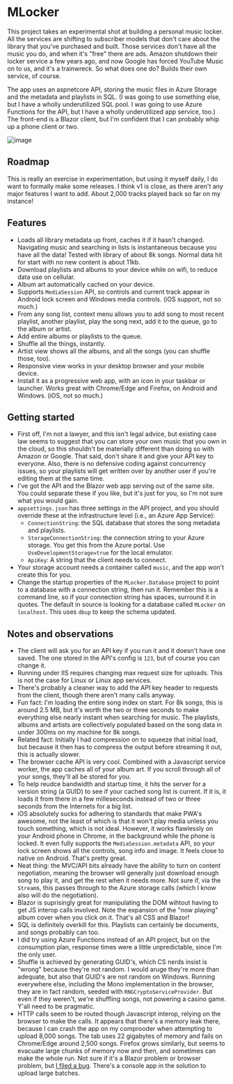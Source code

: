 # MLocker
This project takes an experimental shot at building a personal music locker. All the services are shifting to subscriber models that don't care about the library that you've purchased and built. Those services don't have all the music you do, and when it's "free" there are ads. Amazon shutdown their locker service a few years ago, and now Google has forced YouTube Music on to us, and it's a trainwreck. So what does one do? Builds their own service, of course.  

The app uses an aspnetcore API, storing the music files in Azure Storage and the metadata and playlists in SQL. (I was going to use something else, but I have a wholly underutilized SQL pool. I was going to use Azure Functions for the API, but I have a wholly underutilized app service, too.) The front-end is a Blazor client, but I'm confident that I can probably whip up a phone client or two.

![image](https://user-images.githubusercontent.com/2114255/98284863-bdbc5780-1f6f-11eb-9aa0-7c563d78b1f0.png)

## Roadmap
This is really an exercise in experimentation, but using it myself daily, I do want to formally make some releases. I think v1 is close, as there aren't any major features I want to add. About 2,000 tracks played back so far on my instance!

## Features
* Loads all library metadata up front, caches it if it hasn't changed. Navigating music and searching in lists is instantaneous because you have all the data! Tested with library of about 8k songs. Normal data hit for start with no new content is about 11kb.
* Download playlists and albums to your device while on wifi, to reduce data use on cellular.
* Album art automatically cached on your device.
* Supports `MediaSession` API, so controls and current track appear in Android lock screen and Windows media controls. (iOS support, not so much.)
* From any song list, context menu allows you to add song to most recent playlist, another playlist, play the song next, add it to the queue, go to the album or artist.
* Add entire albums or playlists to the queue.
* Shuffle all the things, instantly.
* Artist view shows all the albums, and all the songs (you can shuffle those, too).
* Responsive view works in your desktop browser and your mobile device.
* Install it as a progressive web app, with an icon in your taskbar or launcher. Works great with Chrome/Edge and Firefox, on Android and Windows. (iOS, not so much.)

## Getting started
* First off, I'm not a lawyer, and this isn't legal advice, but existing case law seems to suggest that you can store your own music that you own in the cloud, so this shouldn't be materially different than doing so with Amazon or Google. That said, don't share it and give your API key to everyone. Also, there is no defensive coding against concurrency issues, so your playlists will get written over by another user if you're editing them at the same time.
* I've got the API and the Blazor web app serving out of the same site. You could separate these if you like, but it's just for you, so I'm not sure what you would gain.
* `appsettings.json` has three settings in the API project, and you should override these at the infrastructure level (i.e., an Azure App Service):
  * `ConnectionString`: the SQL database that stores the song metadata and playlists.
  * `StorageConnectionString`: the connection string to your Azure storage. You get this from the Azure portal. Use `UseDevelopmentStorage=true` for the local emulator.
  * `ApiKey`: A string that the client needs to connect.
* Your storage account needs a container called `music`, and the app won't create this for you.
* Change the startup properties of the `MLocker.Database` project to point to a database with a connection string, then run it. Remember this is a command line, so if your connection string has spaces, surround it in quotes. The default in source is looking for a database called `MLocker` on `localhost`. This uses `dbup` to keep the schema updated.

## Notes and observations
* The client will ask you for an API key if you run it and it doesn't have one saved. The one stored in the API's config is `123`, but of course you can change it.
* Running under IIS requires changing max request size for uploads. This is not the case for Linux or Linux app services.
* There's probably a cleaner way to add the API key header to requests from the client, though there aren't many calls anyway.
* Fun fact: I'm loading the entire song index on start. For 8k songs, this is around 2.5 MB, but it's worth the two or three seconds to make everything else nearly instant when searching for music. The playlists, albums and artists are collectively populated based on the song data in under 300ms on my machine for 8k songs.
* Related fact: Initially I had compression on to squeeze that initial load, but because it then has to compress the output before streaming it out, this is actually slower.
* The browser cache API is very cool. Combined with a Javascript service worker, the app caches all of your album art. If you scroll through all of your songs, they'll all be stored for you.
* To help reudce bandwidth and startup time, it hits the server for a version string (a GUID) to see if your cached song list is current. If it is, it loads it from there in a few milleseconds instead of two or three seconds from the Internets for a big list.
* iOS absolutely sucks for adhering to standards that make PWA's awesome, not the least of which is that it won't play media unless you touch something, which is not ideal. However, it works flawlessly on your Android phone in Chrome, in the background while the phone is locked. It even fully supports the `MediaSession.metadata` API, so your lock screen shows all the controls, song info and image. It feels close to native on Android. That's pretty great.
* Neat thing: the MVC/API bits already have the ability to turn on content negotiation, meaning the browser will generally just download enough song to play it, and get the rest when it needs more. Not sure if, via the `Stream`s, this passes through to the Azure storage calls (which I know also will do the negotiation).
* Blazor is suprisingly great for manipulating the DOM wihtout having to get JS interop calls involved. Note the expansion of the "now playing" album cover when you click on it. That's all CSS and Blazor!
* SQL is definitely overkill for this. Playlists can certainly be documents, and songs probably can too.
* I did try using Azure Functions instead of an API project, but on the consumption plan, response times were a little unpredictable, since I'm the only user.
* Shuffle is achieved by generating GUID's, which CS nerds insist is "wrong" because they're not random. I would aruge they're more than adequate, but also that GUID's are not random on Windows. Running everywhere else, including the Mono implementation in the browser, they are in fact random, seeded with `RNGCryptoServiceProvider`. But even if they weren't, we're shuffling songs, not powering a casino game. Y'all need to be pragmatic.
* HTTP calls seem to be routed though Javascript interop, relying on the browser to make the calls. It appears that there's a memory leak there, because I can crash the app on my comprooder when attempting to upload 8,000 songs. The tab uses 22 gigabytes of memory and fails on Chrome/Edge around 2,500 songs. Firefox grows similarly, but seems to evacuate large chunks of memory now and then, and sometimes can make the whole run. Not sure if it's a Blazor problem or browser problem, but [I filed a bug](https://github.com/dotnet/aspnetcore/issues/27023). There's a console app in the solution to upload large batches.
